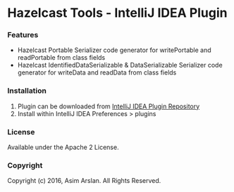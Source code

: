 # Hazelcast Tools - IntelliJ IDEA Plugin

### Features
* Hazelcast Portable Serializer code generator for writePortable and readPortable from class fields
* Hazelcast IdentifiedDataSerializable & DataSerializable Serializer code generator for writeData and readData from class fields

### Installation

1. Plugin can be downloaded from [IntelliJ IDEA Plugin Repository](https://plugins.jetbrains.com/plugin/8272)
2. Install within IntelliJ IDEA Preferences > plugins

### License

Available under the Apache 2 License.

### Copyright

Copyright (c) 2016, Asim Arslan. All Rights Reserved.

